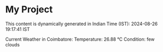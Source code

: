 # My Project

This content is dynamically generated in Indian Time (IST): 2024-08-26 19:17:41 IST


Current Weather in Coimbatore:
Temperature: 26.88 °C
Condition: few clouds
